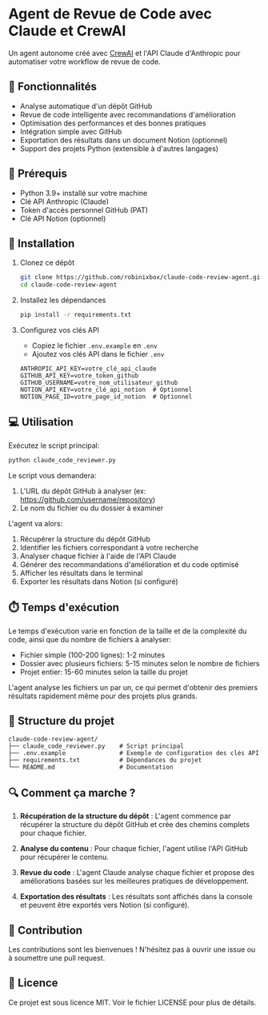 # Agent de Revue de Code avec Claude et CrewAI

Un agent autonome créé avec [CrewAI](https://www.crewai.io/) et l'API Claude d'Anthropic pour automatiser votre workflow de revue de code.

## 🌟 Fonctionnalités

- Analyse automatique d'un dépôt GitHub
- Revue de code intelligente avec recommandations d'amélioration
- Optimisation des performances et des bonnes pratiques
- Intégration simple avec GitHub
- Exportation des résultats dans un document Notion (optionnel)
- Support des projets Python (extensible à d'autres langages)

## 🔧 Prérequis

- Python 3.9+ installé sur votre machine
- Clé API Anthropic (Claude)
- Token d'accès personnel GitHub (PAT)
- Clé API Notion (optionnel)

## 🚀 Installation

1. Clonez ce dépôt
   ```bash
   git clone https://github.com/robinixbox/claude-code-review-agent.git
   cd claude-code-review-agent
   ```

2. Installez les dépendances
   ```bash
   pip install -r requirements.txt
   ```

3. Configurez vos clés API
   - Copiez le fichier `.env.example` en `.env`
   - Ajoutez vos clés API dans le fichier `.env`

   ```
   ANTHROPIC_API_KEY=votre_clé_api_claude
   GITHUB_API_KEY=votre_token_github
   GITHUB_USERNAME=votre_nom_utilisateur_github
   NOTION_API_KEY=votre_clé_api_notion  # Optionnel
   NOTION_PAGE_ID=votre_page_id_notion  # Optionnel
   ```

## 💻 Utilisation

Exécutez le script principal:

```bash
python claude_code_reviewer.py
```

Le script vous demandera:
1. L'URL du dépôt GitHub à analyser (ex: https://github.com/username/repository)
2. Le nom du fichier ou du dossier à examiner

L'agent va alors:
1. Récupérer la structure du dépôt GitHub
2. Identifier les fichiers correspondant à votre recherche
3. Analyser chaque fichier à l'aide de l'API Claude
4. Générer des recommandations d'amélioration et du code optimisé
5. Afficher les résultats dans le terminal
6. Exporter les résultats dans Notion (si configuré)

## ⏱️ Temps d'exécution

Le temps d'exécution varie en fonction de la taille et de la complexité du code, ainsi que du nombre de fichiers à analyser:

- Fichier simple (100-200 lignes): 1-2 minutes
- Dossier avec plusieurs fichiers: 5-15 minutes selon le nombre de fichiers
- Projet entier: 15-60 minutes selon la taille du projet

L'agent analyse les fichiers un par un, ce qui permet d'obtenir des premiers résultats rapidement même pour des projets plus grands.

## 🧩 Structure du projet

```
claude-code-review-agent/
├── claude_code_reviewer.py    # Script principal
├── .env.example               # Exemple de configuration des clés API
├── requirements.txt           # Dépendances du projet
└── README.md                  # Documentation
```

## 🔍 Comment ça marche ?

1. **Récupération de la structure du dépôt** : L'agent commence par récupérer la structure du dépôt GitHub et crée des chemins complets pour chaque fichier.

2. **Analyse du contenu** : Pour chaque fichier, l'agent utilise l'API GitHub pour récupérer le contenu.

3. **Revue du code** : L'agent Claude analyse chaque fichier et propose des améliorations basées sur les meilleures pratiques de développement.

4. **Exportation des résultats** : Les résultats sont affichés dans la console et peuvent être exportés vers Notion (si configuré).

## 🤝 Contribution

Les contributions sont les bienvenues ! N'hésitez pas à ouvrir une issue ou à soumettre une pull request.

## 📄 Licence

Ce projet est sous licence MIT. Voir le fichier LICENSE pour plus de détails.
